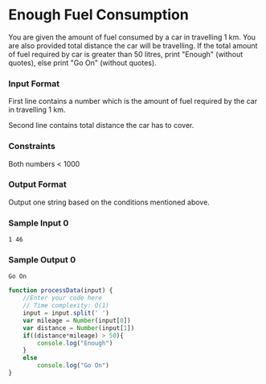 # Enough Fuel Consumption

You are given the amount of fuel consumed by a car in travelling 1 km. You are also provided total distance the car will be travelling. If the total amount of fuel required by car is greater than 50 litres, print "Enough" (without quotes), else print "Go On" (without quotes).

### Input Format

First line contains a number which is the amount of fuel required by the car in travelling 1 km.

Second line contains total distance the car has to cover.

### Constraints

Both numbers < 1000 

### Output Format

Output one string based on the conditions mentioned above.

### Sample Input 0

```
1 46
```

### Sample Output 0
```
Go On
```

```javascript
function processData(input) {
    //Enter your code here
    // Time complexity: O(1)
    input = input.split(' ')
    var mileage = Number(input[0])
    var distance = Number(input[1])
    if((distance*mileage) > 50){
        console.log("Enough")
    }
    else
        console.log("Go On")
}   
```


